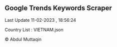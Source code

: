 

## Google Trends Keywords Scraper 
 
Last Update 11-02-2023 , 18:56:24

Country List :
VIETNAM.json



© Abdul Muttaqin 
